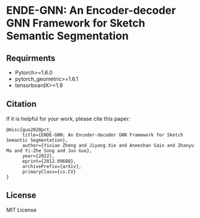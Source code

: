 # ENDE-GNN: An Encoder-decoder GNN Framework for Sketch Semantic Segmentation

## Requirments

- Pytorch>=1.6.0
- pytorch_geometric>=1.6.1
- tensorboardX>=1.9

## Citation

If it is helpful for your work, please cite this paper:
```
@misc{guo2020pct,
      title={ENDE-GNN: An Encoder-decoder GNN Framework for Sketch Semantic Segmentation}, 
      author={Yixiao Zheng and Jiyang Xie and Aneeshan Sain and Zhanyu Ma and Yi-Zhe Song and Jun Guo},
      year={2022},
      eprint={2012.09688},
      archivePrefix={arXiv},
      primaryClass={cs.CV}
}
```

## License

MIT License

